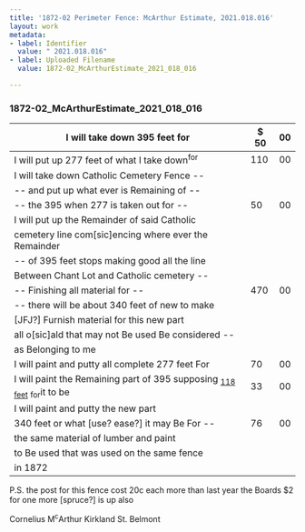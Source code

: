 ```yaml
---
title: '1872-02 Perimeter Fence: McArthur Estimate, 2021.018.016'
layout: work
metadata:
- label: Identifier
  value: " 2021.018.016"
- label: Uploaded Filename
  value: 1872-02_McArthurEstimate_2021_018_016

---
```

<div class="pages">
<div id="page-1801465">
<h3><a name="page-1801465">1872-02_McArthurEstimate_2021_018_016</a></h3>
<div class="page-content">
<p><table class='tabular'><thead><span class='line-break'> </span><tr><th>I will take down 395 feet for</th> <th>$ 50</th> <th>00<span class='line-break'> </span></th></tr></thead> <tbody> <tr><td>I will put up 277 feet of what I take down<sup>for</sup></td> <td>110</td> <td>00</td> </tr> <tr><td>I will take down Catholic Cemetery Fence --</td> <td/> <td/> </tr> <tr><td>-- and put up what ever is Remaining of --</td> <td/> <td/> </tr> <tr><td>-- the 395 when 277 is taken out for --</td> <td>50</td> <td>00</td> </tr> <tr><td>I will put up the Remainder of said Catholic</td> <td/> <td/> </tr> <tr><td>cemetery line com[sic]encing where ever the Remainder</td> <td/> <td/> </tr> <tr><td>-- of 395 feet stops making good all the line</td> <td/> <td/> </tr> <tr><td>Between Chant Lot and Catholic cemetery --</td> <td/> <td/> </tr> <tr><td>-- Finishing all material for --</td> <td>470</td> <td>00</td> </tr> <tr><td>-- there will be about 340 feet of new to make</td> <td/> <td/> </tr> <tr><td>[JFJ?] Furnish material for this new part</td> <td/> <td/> </tr> <tr><td>all o[sic]ald that may not Be used Be considered --</td> <td/> <td/> </tr> <tr><td>as Belonging to me</td> <td/> <td/> </tr> <tr><td>I will paint and putty all complete 277 feet For</td> <td>70</td> <td>00</td> </tr> <tr><td>I will paint the Remaining part of 395 supposing <sub><u>118 feet</u></sub> <sub>for</sub>it to be</td> <td>33</td> <td>00</td> </tr> <tr><td>I will paint and putty the new part</td> <td/> <td/> </tr> <tr><td>340 feet or what [use? ease?] it may Be For --</td> <td>76</td> <td>00</td> </tr> <tr><td>the same material of lumber and paint</td> <td/> <td/> </tr> <tr><td>to Be used that was used on the same fence</td> <td/> <td/> </tr> <tr><td>in 1872</td> <td/> <td/> </tr> </tbody> </table> <span class='line-break'> </span>P.S. the post for this fence cost 20c each more<span class='line-break'> </span>than last year the Boards $2 for one more<span class='line-break'> </span>[spruce?] is up also</p>
<p>Cornelius M<sup>c</sup>Arthur Kirkland St. Belmont<span class='line-break'> </span></p>
</div>
</div>
<br />
</div>
